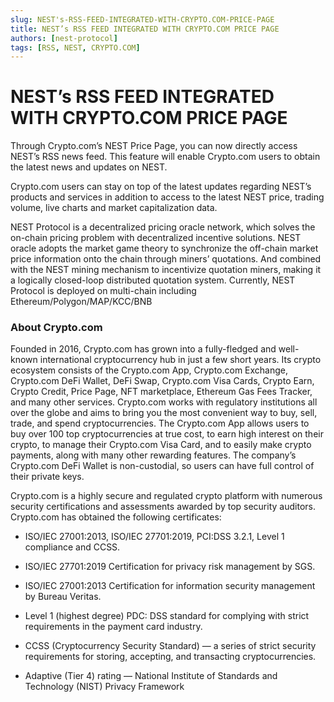 ```yaml
---
slug: NEST's-RSS-FEED-INTEGRATED-WITH-CRYPTO.COM-PRICE-PAGE
title: NEST’s RSS FEED INTEGRATED WITH CRYPTO.COM PRICE PAGE
authors: [nest-protocol]
tags: [RSS, NEST, CRYPTO.COM]
---
```


# NEST’s RSS FEED INTEGRATED WITH CRYPTO.COM PRICE PAGE

Through Crypto.com’s NEST Price Page, you can now directly access NEST’s RSS news feed. This feature will enable Crypto.com users to obtain the latest news and updates on NEST.

Crypto.com users can stay on top of the latest updates regarding NEST’s products and services in addition to access to the latest NEST price, trading volume, live charts and market capitalization data.

NEST Protocol is a decentralized pricing oracle network, which solves the on-chain pricing problem with decentralized incentive solutions. NEST oracle adopts the market game theory to synchronize the off-chain market price information onto the chain through miners’ quotations. And combined with the NEST mining mechanism to incentivize quotation miners, making it a logically closed-loop distributed quotation system. Currently, NEST Protocol is deployed on multi-chain including Ethereum/Polygon/MAP/KCC/BNB

### About Crypto.com

Founded in 2016, Crypto.com has grown into a fully-fledged and well-known international cryptocurrency hub in just a few short years. Its crypto ecosystem consists of the Crypto.com App, Crypto.com Exchange, Crypto.com DeFi Wallet, DeFi Swap, Crypto.com Visa Cards, Crypto Earn, Crypto Credit, Price Page, NFT marketplace, Ethereum Gas Fees Tracker, and many other services. Crypto.com works with regulatory institutions all over the globe and aims to bring you the most convenient way to buy, sell, trade, and spend cryptocurrencies. The Crypto.com App allows users to buy over 100 top cryptocurrencies at true cost, to earn high interest on their crypto, to manage their Crypto.com Visa Card, and to easily make crypto payments, along with many other rewarding features. The company’s Crypto.com DeFi Wallet is non-custodial, so users can have full control of their private keys.

Crypto.com is a highly secure and regulated crypto platform with numerous security certifications and assessments awarded by top security auditors. Crypto.com has obtained the following certificates:

- ISO/IEC 27001:2013, ISO/IEC 27701:2019, PCI:DSS 3.2.1, Level 1 compliance and CCSS.

- ISO/IEC 27701:2019 Certification for privacy risk management by SGS.

- ISO/IEC 27001:2013 Certification for information security management by Bureau Veritas.

- Level 1 (highest degree) PDC: DSS standard for complying with strict requirements in the payment card industry.

- CCSS (Cryptocurrency Security Standard) — a series of strict security requirements for storing, accepting, and transacting cryptocurrencies.

- Adaptive (Tier 4) rating — National Institute of Standards and Technology (NIST) Privacy Framework